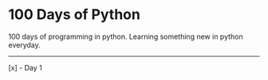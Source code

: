 # 100 Days of Python
100 days of programming in python. Learning something new in python everyday.

---

[x] - Day 1

